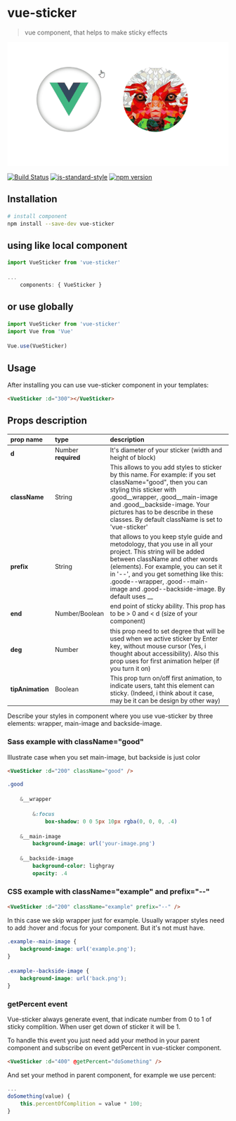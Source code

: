 # vue-sticker

> vue component, that helps to make sticky effects

![example](./assets/vue-sticker.gif)

[![Build Status](https://travis-ci.org/KamilOcean/vue-sticker.svg?branch=master)](https://travis-ci.org/KamilOcean/vue-sticker)
[![js-standard-style](https://img.shields.io/badge/code%20style-standard-brightgreen.svg)](http://standardjs.com)
[![npm version](https://badge.fury.io/js/vue-sticker.svg)](https://badge.fury.io/js/vue-sticker)

## Installation

``` bash
# install component
npm install --save-dev vue-sticker
```

## using like local component
``` js
import VueSticker from 'vue-sticker'

...
    components: { VueSticker }
```

## or use globally
``` js
import VueSticker from 'vue-sticker'
import Vue from 'Vue'

Vue.use(VueSticker)
```

## Usage

After installing you can use vue-sticker component in your templates:

```html
<VueSticker :d="300"></VueSticker>
```

## Props description

| prop name | type | description |
|:--        |:--   |:--          |
| **d** | Number **required** | It's diameter of your sticker (width and height of block) |
| **className** | String | This allows to you add styles to sticker by this name. For example: if you set className="good", then you can styling this sticker with .good__wrapper, .good__main-image and .good__backside-image. Your pictures has to be describe in these classes. By default className is set to 'vue-sticker'|
| **prefix** | String | that allows to you keep style guide and metodology, that you use in all your project. This string will be added between className and other words (elements). For example, you can set it in '--', and you get something like this: .goode--wrapper, .good--main-image and .good--backside-image. By default uses __ |
| **end** | Number/Boolean | end point of sticky ability. This prop has to be > 0 and < d (size of your component) |
| **deg** | Number | this prop need to set degree that will be used when we active sticker by Enter key, without mouse cursor (Yes, i thought about accessibility). Also this prop uses for first animation helper (if you turn it on) |
| **tipAnimation** | Boolean | This prop turn on/off first animation, to indicate users, taht this element can sticky. (Indeed, i think about it case, may be it can be design by other way) |

Describe your styles in component where you use vue-sticker by three elements: wrapper, main-image and backside-image.

### Sass example with className="good"
Illustrate case when you set main-image, but backside is just color
```html
<VueSticker :d="200" className="good" />
```

```sass
.good

    &__wrapper

        &:focus
            box-shadow: 0 0 5px 10px rgba(0, 0, 0, .4)

    &__main-image
        background-image: url('your-image.png')

    &__backside-image
        background-color: lighgray
        opacity: .4
```

### CSS example with className="example" and prefix="--"

```html
<VueSticker :d="200" className="example" prefix="--" />
```

In this case we skip wrapper just for example. Usually wrapper styles need to add :hover and :focus for your component. But it's not must have.
```CSS
.example--main-image {
    background-image: url('example.png');
}

.example--backside-image {
    background-image: url('back.png');
}
```

### getPercent event

Vue-sticker always generate event, that indicate number from 0 to 1 of sticky complition. When user get down of sticker it will be 1.

To handle this event you just need add your method in your parent component and subscribe on event getPercent in vue-sticker component.

``` html
<VueSticker :d="400" @getPercent="doSomething" />
```

And set your method in parent component, for example we use percent:

```js
...
doSomething(value) {
    this.percentOfComplition = value * 100;
}
```

